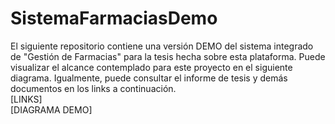 # SistemaFarmaciasDemo
El siguiente repositorio contiene una versión DEMO del sistema integrado de "Gestión de Farmacias" para la tesis hecha sobre esta plataforma. Puede visualizar el alcance contemplado para este proyecto en el siguiente diagrama. Igualmente, puede consultar el informe de tesis y demás documentos en los links a continuación.  
[LINKS]  
[DIAGRAMA DEMO]
